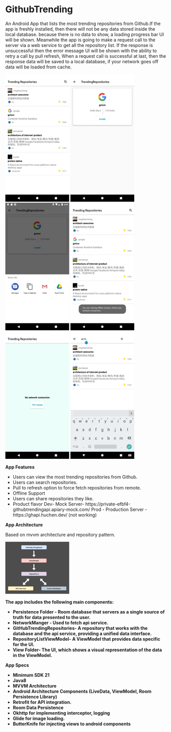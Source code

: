 # GithubTrending
An Android App that lists the most trending repositories from Github.If the app is freshly installed, then there will not be any data stored inside the local database. because there is no data to show, a loading progress bar UI will be shown. Meanwhile the app is going to make a request call to the server via a web service to get all the repository list.
If the response is unsuccessful then the error message UI will be shown with the ability to retry a call by pull refresh, When a request call is successful at last, then the response data will be saved to a local database, if your network goes off data will be loaded from cache.

<img src="screenshots/repositoryList.png" width = "200">  <img src="screenshots/repositoryDetails.png" width = "200"> <img src="screenshots/shareRepoUrl.png" width = "200"> <img src="screenshots/offline.png" width = "200">
<img src="screenshots/noNetwork.png" width = "200"> <img src="screenshots/search_repo.png" width = "200">

<b>App Features</b>
<ul>
<li>Users can view the most trending repositories from Github.</li>
<li>Users can search repositories.</li>
<li>Pull to refresh option to force fetch repositories from remote.</li>
<li>Offline Support</li>
<li>Users can share repositories they like.</li>
<li>Product flavor Dev- Mock Server- https://private-efbf4-githubtrendingapi.apiary-mock.com/  Prod - Production Server - https://ghapi.huchen.dev/ (not working)</li>
</ul>

<b>App Architecture</b>

Based on mvvm architecture and repository pattern.

<img src="screenshots/mvvm.png" width = "200">

<b>The app includes the following main components:<b>
<ul>
<li>Persistence Folder - Room database that servers as a single source of truth for data presented to the user.</li>
<li>NetworkManger - Used to fetch api service.</li>
<li>GitHubTrendingRepositories- A repository that works with the database and the api service, providing a unified data interface.</li>
<li>RepositoryListViewModel- A ViewModel that provides data specific for the UI.</li>
<li>View Folder- The UI, which shows a visual representation of the data in the ViewModel.</li>
</ul>

<b>App Specs</b>
<ul>
<li>Minimum SDK 21</li>
<li>Java8</li>
<li>MVVM Architecture</li>
<li>Android Architecture Components (LiveData, ViewModel, Room Persistence Library)</li>
<li>Retrofit for API integration.</li>
<li>Room Data Persistence</li>
<li>Okhttp for implementing interceptor, logging </li>
<li>Glide for image loading.</li>
<li>ButterKnife for injecting views to android components</li>
</ul>
